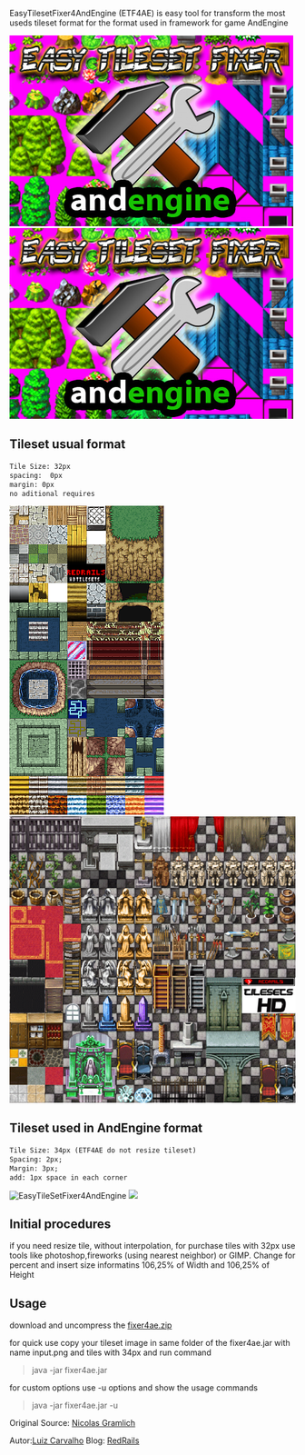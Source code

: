 EasyTilesetFixer4AndEngine (ETF4AE) is easy  tool for transform the most useds tileset format for the format used in framework for game AndEngine

![EasyTileSetFixer4AndEngine](assets/EasyTileSetFixer4AndEngine.jpg)
<img src="http://github.com/LuizCarvalho/EasyTilesetFixer4AndEngine/blob/master/assets/EasyTileSetFixer4AndEngine.jpg"></div>



Tileset usual format
--------------------
    Tile Size: 32px
    spacing:  0px
    margin: 0px
    no aditional requires
![EasyTileSetFixer4AndEngine](input.png)
<img src="http://github.com/LuizCarvalho/EasyTilesetFixer4AndEngine/blob/master/dist/input.png"></div>


## Tileset used in AndEngine format
    Tile Size: 34px (ETF4AE do not resize tileset) 
    Spacing: 2px;
    Margin: 3px;
    add: 1px space in each corner
![EasyTileSetFixer4AndEngine](output.png)
<img src="http://github.com/LuizCarvalho/EasyTilesetFixer4AndEngine/blob/master/dist/fixed.jpg"></div>

## Initial procedures
if you need resize tile, without interpolation, for purchase tiles with 32px use tools like photoshop,fireworks (using nearest neighbor) or GIMP.
Change for percent and insert size informatins 106,25% of Width and 106,25% of Height



## Usage
download and uncompress the [fixer4ae.zip](https://github.com/LuizCarvalho/EasyTilesetFixer4AndEngine/blob/master/dist/fixer4ae.zip)


for quick use copy your tileset image in same folder of the fixer4ae.jar with name input.png and tiles with 34px and run command
> java -jar fixer4ae.jar 


for custom options use -u options and show the usage commands
> java -jar fixer4ae.jar -u



Original Source:
[Nicolas Gramlich](http://code.google.com/p/andenginetmxtiledmapartifactfixer/)

Autor:[Luiz Carvalho](http://www.twitter.com/LuizCarvalho)
Blog: [RedRails](http://www.redrails.com.br)











